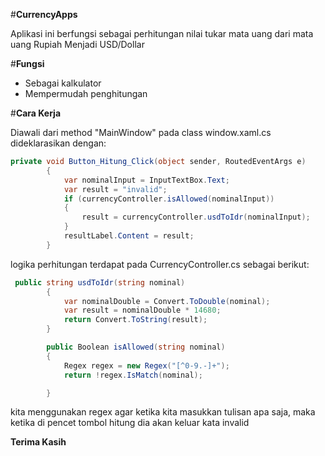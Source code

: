 
#**CurrencyApps**

Aplikasi ini berfungsi sebagai perhitungan nilai tukar mata uang dari mata uang Rupiah Menjadi USD/Dollar

#**Fungsi**

- Sebagai kalkulator
- Mempermudah penghitungan

#**Cara Kerja**

Diawali dari method "MainWindow" pada class window.xaml.cs dideklarasikan dengan:

```csharp
private void Button_Hitung_Click(object sender, RoutedEventArgs e)
        {
            var nominalInput = InputTextBox.Text;
            var result = "invalid";
            if (currencyController.isAllowed(nominalInput))
            {
                result = currencyController.usdToIdr(nominalInput);
            }
            resultLabel.Content = result;
        }
```

logika perhitungan terdapat pada CurrencyController.cs sebagai berikut:
```csharp
 public string usdToIdr(string nominal)
        {
            var nominalDouble = Convert.ToDouble(nominal);
            var result = nominalDouble * 14680;
            return Convert.ToString(result);
        }

        public Boolean isAllowed(string nominal)
        {
            Regex regex = new Regex("[^0-9.-]+");
            return !regex.IsMatch(nominal);

        }
```

kita menggunakan regex agar ketika kita masukkan tulisan apa saja, maka ketika di pencet tombol hitung dia akan keluar kata invalid


**Terima Kasih**
